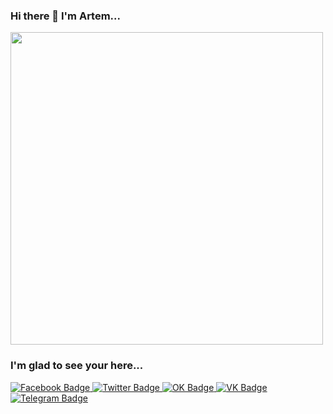 ### Hi there 👋    I'm Artem...

<div id="header" align="left">
  <img src="https://media.tenor.com/u4Pg5kqdaIAAAAAC/welcome.gif" width="500"/>
</div>


 


  ### **I'm glad to see your here...**
<div id="badges">
  <a href="https://www.facebook.com/zagrebelny.artem">
    <img src="https://img.shields.io/badge/Facebook-blue?style=for-the-badge&logo=Facebook&logoColor=white" alt="Facebook Badge"/>
  </a>
  <a href="https://twitter.com/zagrebelny_art">
    <img src="https://img.shields.io/badge/Twitter-blue?style=for-the-badge&logo=twitter&logoColor=white" alt="Twitter Badge"/>
  </a>
   <a href="https://ok.ru/">
    <img src="https://img.shields.io/badge/Одноклассники-orange?style=for-the-badge&logo=OK&logoColor=white" alt="OK Badge"/>
  </a>
   <a href="https://vk.com/artemzagrebelny">
    <img src="https://img.shields.io/badge/ВКонтакте-blue?style=for-the-badge&logo=VK&logoColor=white" alt="VK Badge"/>
  </a>
    </a>
   <a href="https://t.me/+XYn9plCaDZQxYzgy">
    <img src="https://img.shields.io/badge/Telegramm-blue?style=for-the-badge&logo=Telegram&logoColor=white" alt="Telegram Badge"/>
  </a>
</div>

<!--
**ArtemGit007/ArtemGit007** is a ✨ _special_ ✨ repository because its `README.md` (this file) appears on your GitHub profile.

Here are some ideas to get you started:

- 🔭 I’m currently working on ...
- 🌱 I’m currently learning ...
- 👯 I’m looking to collaborate on ...
- 🤔 I’m looking for help with ...
- 💬 Ask me about ...
- 📫 How to reach me: ...
- 😄 Pronouns: ...
- ⚡ Fun fact: ...
-->
